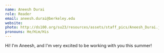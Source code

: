 ```yaml
---
name: Aneesh Durai
role: Reader
email: aneesh.durai@berkeley.edu
website: 
photo: http://ds100.org/su23/resources/assets/staff_pics/Aneesh_Durai.jpeg
pronouns: He/Him/His
---
```

Hi! I'm Aneesh, and I'm very excited to be working with you this summer!
